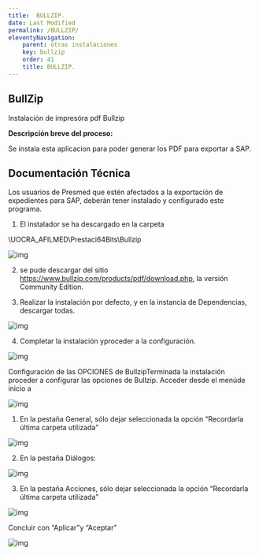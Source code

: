 ```yaml
---
title:  BULLZIP.
date: Last Modified
permalink: /BULLZIP/
eleventyNavigation:
    parent: otras instalaciones
    key: bullzip
    order: 41
    title: BULLZIP.
---
```

## **BullZip**

Instalación de impresóra pdf Bullzip


**Descripción breve del proceso:**

Se instala esta aplicacion para poder generar los PDF para exportar a SAP.

## Documentación Técnica

Los usuarios de Presmed que estén afectados a la exportación de expedientes para SAP, deberán tener instalado y configurado este programa.

1. El instalador se ha descargado en la carpeta 

\\UOCRA_AFILMED\Prestaci64Bits\Bullzip


![img](../content/images/BullZip/bullzip1.jpg)


2. se pude descargar del sitio https://www.bullzip.com/products/pdf/download.php, la versión Community Edition.

3. Realizar la instalación por defecto, y en la instancia de Dependencias, descargar todas.

![img](../content/images/BullZip/bullzip2.jpg)

4. Completar la instalación yproceder a la configuración.

![img](../content/images/BullZip/bullzip3.jpg)

Configuración de las OPCIONES de BullzipTerminada la instalación proceder a configurar las opciones de Bullzip. Acceder desde el menúde inicio a

![img](../content/images/BullZip/bullzip4.jpg)

1. En la pestaña General, sólo dejar seleccionada la opción “Recordarla última carpeta utilizada”


![img](../content/images/BullZip/bullzip5.jpg)

2. En la pestaña Diálogos:

![img](../content/images/BullZip/bullzip6.jpg)

3. En la pestaña Acciones, sólo dejar seleccionada la opción “Recordarla última carpeta utilizada”

![img](../content/images/BullZip/bullzip7.jpg)

Concluir con “Aplicar”y “Aceptar”

![img](../content/images/BullZip/bullzip8.jpg)
